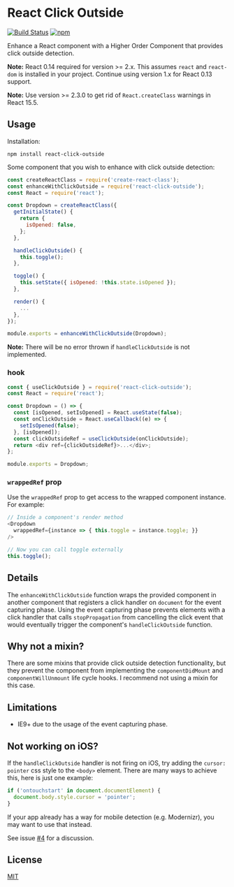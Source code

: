 # React Click Outside

[![Build Status](https://travis-ci.org/kentor/react-click-outside.svg)](https://travis-ci.org/kentor/react-click-outside) [![npm](https://img.shields.io/npm/v/react-click-outside.svg)](https://www.npmjs.com/package/react-click-outside)

Enhance a React component with a Higher Order Component that provides click
outside detection.

**Note:** React 0.14 required for version >= 2.x. This assumes `react` and
`react-dom` is installed in your project. Continue using version 1.x for React
0.13 support.

**Note:** Use version >= 2.3.0 to get rid of `React.createClass`
warnings in React 15.5.

## Usage

Installation:

```
npm install react-click-outside
```

Some component that you wish to enhance with click outside detection:

```js
const createReactClass = require('create-react-class');
const enhanceWithClickOutside = require('react-click-outside');
const React = require('react');

const Dropdown = createReactClass({
  getInitialState() {
    return {
      isOpened: false,
    };
  },

  handleClickOutside() {
    this.toggle();
  },

  toggle() {
    this.setState({ isOpened: !this.state.isOpened });
  },

  render() {
    ...
  },
});

module.exports = enhanceWithClickOutside(Dropdown);
```

**Note:** There will be no error thrown if `handleClickOutside` is not
implemented.

### hook

```js
const { useClickOutside } = require('react-click-outside');
const React = require('react');

const Dropdown = () => {
  const [isOpened, setIsOpened] = React.useState(false);
  const onClickOutside = React.useCallback((e) => {
    setIsOpened(false);
  }, [isOpened]);
  const clickOutsideRef = useClickOutside(onClickOutside);
  return <div ref={clickOutsideRef}>...</div>;
};

module.exports = Dropdown;
```

### `wrappedRef` prop

Use the `wrappedRef` prop to get access to the wrapped component instance. For
example:

```js
// Inside a component's render method
<Dropdown
  wrappedRef={instance => { this.toggle = instance.toggle; }}
/>

// Now you can call toggle externally
this.toggle();
```

## Details

The `enhanceWithClickOutside` function wraps the provided component in another
component that registers a click handler on `document` for the event capturing
phase. Using the event capturing phase prevents elements with a click handler
that calls `stopPropagation` from cancelling the click event that would
eventually trigger the component's `handleClickOutside` function.

## Why not a mixin?

There are some mixins that provide click outside detection functionality, but
they prevent the component from implementing the  `componentDidMount` and
`componentWillUnmount` life cycle hooks. I recommend not using a mixin for this
case.

## Limitations

- IE9+ due to the usage of the event capturing phase.

## Not working on iOS?

If the `handleClickOutside` handler is not firing on iOS, try adding the
`cursor: pointer` css style to the `<body>` element. There are many ways to
achieve this, here is just one example:

```js
if ('ontouchstart' in document.documentElement) {
  document.body.style.cursor = 'pointer';
}
```

If your app already has a way for mobile detection (e.g. Modernizr), you may
want to use that instead.


See issue [#4][i] for a discussion.

## License

[MIT](LICENSE.txt)

[i]: https://github.com/kentor/react-click-outside/issues/4
